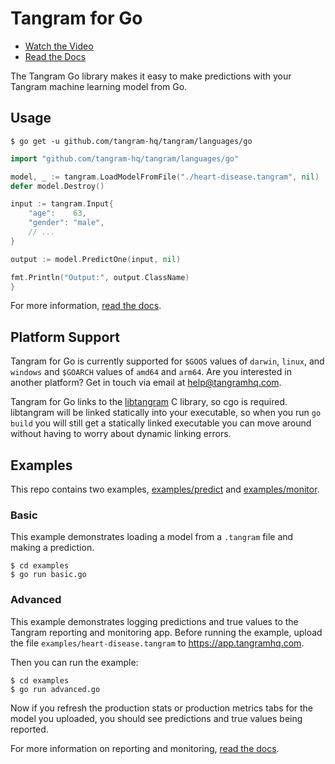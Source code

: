 # Tangram for Go

- [Watch the Video](https://www.tangramhq.com)
- [Read the Docs](https://www.tangramhq.com/docs)

The Tangram Go library makes it easy to make predictions with your Tangram machine learning model from Go.

## Usage

```
$ go get -u github.com/tangram-hq/tangram/languages/go
```

```go
import "github.com/tangram-hq/tangram/languages/go"

model, _ := tangram.LoadModelFromFile("./heart-disease.tangram", nil)
defer model.Destroy()

input := tangram.Input{
	"age":    63,
	"gender": "male",
	// ...
}

output := model.PredictOne(input, nil)

fmt.Println("Output:", output.ClassName)
}
```

For more information, [read the docs](https://www.tangramhq.com/docs).

## Platform Support

Tangram for Go is currently supported for `$GOOS` values of `darwin`, `linux`, and `windows` and `$GOARCH` values of `amd64` and `arm64`. Are you interested in another platform? Get in touch via email at help@tangramhq.com.

Tangram for Go links to the [libtangram](https://github.com/tangram-hq/libtangram) C library, so cgo is required. libtangram will be linked statically into your executable, so when you run `go build` you will still get a statically linked executable you can move around without having to worry about dynamic linking errors.

## Examples

This repo contains two examples, [examples/predict](examples/predict) and [examples/monitor](examples/monitor).

### Basic

This example demonstrates loading a model from a `.tangram` file and making a prediction.

```
$ cd examples
$ go run basic.go
```

### Advanced

This example demonstrates logging predictions and true values to the Tangram reporting and monitoring app. Before running the example, upload the file `examples/heart-disease.tangram` to https://app.tangramhq.com.

Then you can run the example:

```
$ cd examples
$ go run advanced.go
```

Now if you refresh the production stats or production metrics tabs for the model you uploaded, you should see predictions and true values being reported.

For more information on reporting and monitoring, [read the docs](https://www.tangramhq.com/docs).
